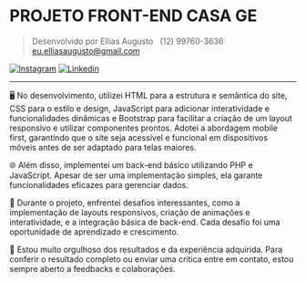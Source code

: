 # PROJETO FRONT-END CASA GE
>  Desenvolvido por Ellias Augusto
&nbsp;
> (12) 99760-3636 
&nbsp;
> eu.elliasaugusto@gmail.com

[![Instagram](https://img.shields.io/badge/-Instagram-%23E4405F?style=for-the-badge&logo=instagram&logoColor=white)]([urldolink](https://instagram.com/_ellipa))
[![Linkedin](https://img.shields.io/badge/LinkedIn-0077B5?style=for-the-badge&logo=linkedin&logoColor=white)]([urldolink](https://linkedin.com/in/ellias-santo))

---

🖥️ No desenvolvimento, utilizei HTML para a estrutura e semântica do site, CSS para o estilo e design, JavaScript para adicionar interatividade e funcionalidades dinâmicas e Bootstrap para facilitar a criação de um layout responsivo e utilizar componentes prontos. Adotei a abordagem mobile first, garantindo que o site seja acessível e funcional em dispositivos móveis antes de ser adaptado para telas maiores.

🌐 Além disso, implementei um back-end básico utilizando PHP e JavaScript. Apesar de ser uma implementação simples, ela garante funcionalidades eficazes para gerenciar dados.

📱 Durante o projeto, enfrentei desafios interessantes, como a implementação de layouts responsivos, criação de animações e interatividade, e a integração básica de back-end. Cada desafio foi uma oportunidade de aprendizado e crescimento.

📶 Estou muito orgulhoso dos resultados e da experiência adquirida. Para conferir o resultado completo ou enviar uma crítica entre em contato, estou sempre aberto a feedbacks e colaborações.